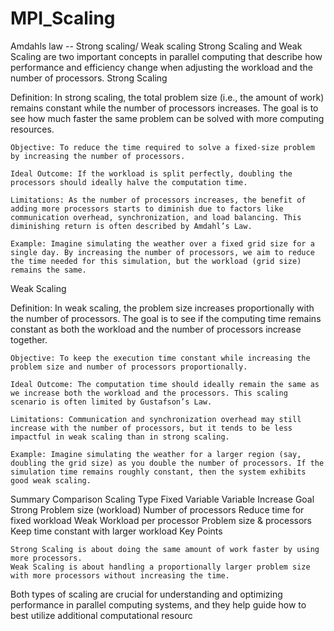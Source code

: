 # MPI_Scaling
Amdahls law -- Strong scaling/ Weak scaling
Strong Scaling and Weak Scaling are two important concepts in parallel computing that describe how performance and efficiency change when adjusting the workload and the number of processors.
Strong Scaling

Definition: In strong scaling, the total problem size (i.e., the amount of work) remains constant while the number of processors increases. The goal is to see how much faster the same problem can be solved with more computing resources.

    Objective: To reduce the time required to solve a fixed-size problem by increasing the number of processors.

    Ideal Outcome: If the workload is split perfectly, doubling the processors should ideally halve the computation time.

    Limitations: As the number of processors increases, the benefit of adding more processors starts to diminish due to factors like communication overhead, synchronization, and load balancing. This diminishing return is often described by Amdahl’s Law.

    Example: Imagine simulating the weather over a fixed grid size for a single day. By increasing the number of processors, we aim to reduce the time needed for this simulation, but the workload (grid size) remains the same.

Weak Scaling

Definition: In weak scaling, the problem size increases proportionally with the number of processors. The goal is to see if the computing time remains constant as both the workload and the number of processors increase together.

    Objective: To keep the execution time constant while increasing the problem size and number of processors proportionally.

    Ideal Outcome: The computation time should ideally remain the same as we increase both the workload and the processors. This scaling scenario is often limited by Gustafson’s Law.

    Limitations: Communication and synchronization overhead may still increase with the number of processors, but it tends to be less impactful in weak scaling than in strong scaling.

    Example: Imagine simulating the weather for a larger region (say, doubling the grid size) as you double the number of processors. If the simulation time remains roughly constant, then the system exhibits good weak scaling.

Summary Comparison
Scaling Type	Fixed Variable	Variable Increase	Goal
Strong	Problem size (workload)	Number of processors	Reduce time for fixed workload
Weak	Workload per processor	Problem size & processors	Keep time constant with larger workload
Key Points

    Strong Scaling is about doing the same amount of work faster by using more processors.
    Weak Scaling is about handling a proportionally larger problem size with more processors without increasing the time.

Both types of scaling are crucial for understanding and optimizing performance in parallel computing systems, and they help guide how to best utilize additional computational resourc
